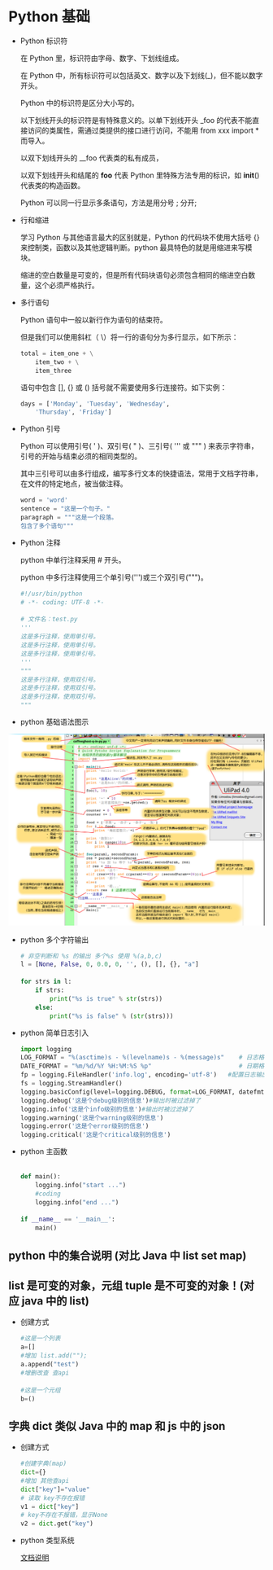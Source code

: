 # Python 基础

- Python 标识符

  在 Python 里，标识符由字母、数字、下划线组成。

  在 Python 中，所有标识符可以包括英文、数字以及下划线(\_)，但不能以数字开头。

  Python 中的标识符是区分大小写的。

  以下划线开头的标识符是有特殊意义的。以单下划线开头 \_foo 的代表不能直接访问的类属性，需通过类提供的接口进行访问，不能用 from xxx import \* 而导入。

  以双下划线开头的 \_\_foo 代表类的私有成员，

  以双下划线开头和结尾的 **foo** 代表 Python 里特殊方法专用的标识，如 **init**() 代表类的构造函数。

  Python 可以同一行显示多条语句，方法是用分号 ; 分开;

- 行和缩进

  学习 Python 与其他语言最大的区别就是，Python 的代码块不使用大括号 {} 来控制类，函数以及其他逻辑判断。python 最具特色的就是用缩进来写模块。

  缩进的空白数量是可变的，但是所有代码块语句必须包含相同的缩进空白数量，这个必须严格执行。

- 多行语句

  Python 语句中一般以新行作为语句的结束符。

  但是我们可以使用斜杠（ \）将一行的语句分为多行显示，如下所示：

  ```py
  total = item_one + \
      item_two + \
      item_three
  ```

  语句中包含 [], {} 或 () 括号就不需要使用多行连接符。如下实例：

  ```py
  days = ['Monday', 'Tuesday', 'Wednesday',
      'Thursday', 'Friday']

  ```

- Python 引号

  Python 可以使用引号( ' )、双引号( " )、三引号( ''' 或 """ ) 来表示字符串，引号的开始与结束必须的相同类型的。

  其中三引号可以由多行组成，编写多行文本的快捷语法，常用于文档字符串，在文件的特定地点，被当做注释。

  ```py
  word = 'word'
  sentence = "这是一个句子。"
  paragraph = """这是一个段落。
  包含了多个语句"""
  ```

- Python 注释

  python 中单行注释采用 # 开头。

  python 中多行注释使用三个单引号(''')或三个双引号(""")。

  ```py
  #!/usr/bin/python
  # -*- coding: UTF-8 -*-
  
  # 文件名：test.py
  '''
  这是多行注释，使用单引号。
  这是多行注释，使用单引号。
  这是多行注释，使用单引号。
  '''
  """
  这是多行注释，使用双引号。
  这是多行注释，使用双引号。
  这是多行注释，使用双引号。
  """
  ```

- python 基础语法图示

![基础语法图](../../Picture/Python%E5%9F%BA%E7%A1%80%E8%AF%AD%E6%B3%95%E8%AF%B4%E6%98%8E.png)

- python 多个字符输出

  ```py
  # 非空判断和 %s 的输出 多个%s 使用 %(a,b,c)
  l = [None, False, 0, 0.0, 0, '', (), [], {}, "a"]

  for strs in l:
      if strs:
          print("%s is true" % str(strs))
      else:
          print("%s is false" % (str(strs)))
  ```

- python 简单日志引入

  ```py
  import logging
  LOG_FORMAT = "%(asctime)s - %(levelname)s - %(message)s"    # 日志格式化输出
  DATE_FORMAT = "%m/%d/%Y %H:%M:%S %p"                        # 日期格式
  fp = logging.FileHandler('info.log', encoding='utf-8')   #配置日志输出文件和编码格式
  fs = logging.StreamHandler()
  logging.basicConfig(level=logging.DEBUG, format=LOG_FORMAT, datefmt=DATE_FORMAT, handlers=[fp, fs])    # 调用
  logging.debug('这是个debug级别的信息')#输出时被过滤掉了
  logging.info('这是个info级别的信息')#输出时被过滤掉了
  logging.warning('这是个warning级别的信息')
  logging.error('这是个error级别的信息')
  logging.critical('这是个critical级别的信息')
  ```

- python 主函数

  ```py
  
  def main():
      logging.info("start ...")
      #coding
      logging.info("end ...")
  
  if __name__ == '__main__':
      main()
  ```

## python 中的集合说明 (对比 Java 中 list set map)

## list 是可变的对象，元组 tuple 是不可变的对象！(对应 java 中的 list)

- 创建方式

  ```py
  #这是一个列表
  a=[]
  #增加 list.add("");
  a.append("test")
  #增删改查 查api
  
  #这是一个元组
  b=()
  ```

## 字典 dict 类似 Java 中的 map 和 js 中的 json

- 创建方式

  ```py
  #创建字典(map)
  dict={}
  #增加 其他查api
  dict["key"]="value"
  # 读取 key不存在报错
  v1 = dict["key"]
  # key不存在不报错，显示None
  v2 = dict.get("key")
  ```

- python 类型系统

  [文档说明](https://docs.python.org/zh-cn/3/library/stdtypes.html#)

  